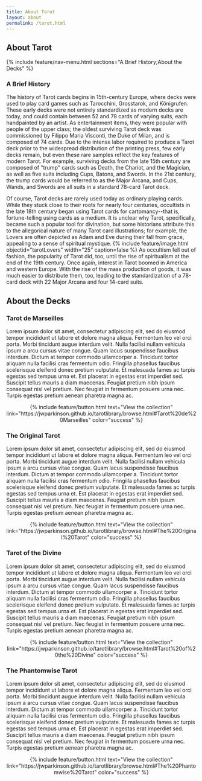 ```yaml
---
title: About Tarot
layout: about
permalink: /tarot.html
---
```


## About Tarot
{% include feature/nav-menu.html sections="A Brief History;About the Decks" %}
### A Brief History

The history of Tarot cards begins in 15th-century Europe, where decks were used to play card games such as Tarocchini, Grosstarok, and Königrufen. These early decks were not entirely standardized as modern decks are today, and could contain between 52 and 78 cards of varying suits, each handpainted by an artist. As entertainment items, they were popular with people of the upper class; the oldest surviving Tarot deck was commissioned by Filippo Maria Visconti, the Duke of Milan, and is composed of 74 cards. Due to the intense labor required to produce a Tarot deck prior to the widespread distribution of the printing press, few early decks remain, but even these rare samples reflect the key features of modern Tarot. For example, surviving decks from the late 15th century are composed of "trump" cards such as Death, the Chariot, and the Magician, as well as five suits including Cups, Batons, and Swords. In the 21st century, the trump cards would be referred to as the Major Arcana, and Cups, Wands, and Swords are all suits in a standard 78-card Tarot deck.

Of course, Tarot decks are rarely used today as ordinary playing cards. While they stuck close to their roots for nearly four centuries, occultists in the late 18th century began using Tarot cards for cartomancy--that is, fortune-telling using cards as a medium. It is unclear why Tarot, specifically, became such a popular tool for divination, but some historians attribute this to the allegorical nature of many Tarot card illustrations; for example, the Lovers are often depicted as Adam and Eve during their fall from grace, appealing to a sense of spiritual mystique. 
{% include feature/image.html objectid="tarotLovers" width="25" caption=false %}
As occultism fell out of fashion, the popularity of Tarot did, too, until the rise of spiritualism at the end of the 19th century. Once again, interest in Tarot boomed in America and western Europe. With the rise of the mass production of goods, it was much easier to distribute them, too, leading to the standardization of a 78-card deck with 22 Major Arcana and four 14-card suits.

## About the Decks
### Tarot de Marseilles  
Lorem ipsum dolor sit amet, consectetur adipiscing elit, sed do eiusmod tempor incididunt ut labore et dolore magna aliqua. Fermentum leo vel orci porta. Morbi tincidunt augue interdum velit. Nulla facilisi nullam vehicula ipsum a arcu cursus vitae congue. Quam lacus suspendisse faucibus interdum. Dictum at tempor commodo ullamcorper a. Tincidunt tortor aliquam nulla facilisi cras fermentum odio. Fringilla phasellus faucibus scelerisque eleifend donec pretium vulputate. Et malesuada fames ac turpis egestas sed tempus urna et. Est placerat in egestas erat imperdiet sed. Suscipit tellus mauris a diam maecenas. Feugiat pretium nibh ipsum consequat nisl vel pretium. Nec feugiat in fermentum posuere urna nec. Turpis egestas pretium aenean pharetra magna ac.  

<p align=center>{% include feature/button.html text="View the collection" link="https://jwparkinson.github.io/tarotlibrary/browse.html#Tarot%20de%20Marseilles" color="success" %}</p>


### The Original Tarot
Lorem ipsum dolor sit amet, consectetur adipiscing elit, sed do eiusmod tempor incididunt ut labore et dolore magna aliqua. Fermentum leo vel orci porta. Morbi tincidunt augue interdum velit. Nulla facilisi nullam vehicula ipsum a arcu cursus vitae congue. Quam lacus suspendisse faucibus interdum. Dictum at tempor commodo ullamcorper a. Tincidunt tortor aliquam nulla facilisi cras fermentum odio. Fringilla phasellus faucibus scelerisque eleifend donec pretium vulputate. Et malesuada fames ac turpis egestas sed tempus urna et. Est placerat in egestas erat imperdiet sed. Suscipit tellus mauris a diam maecenas. Feugiat pretium nibh ipsum consequat nisl vel pretium. Nec feugiat in fermentum posuere urna nec. Turpis egestas pretium aenean pharetra magna ac.  

<p align=center>{% include feature/button.html text="View the collection" link="https://jwparkinson.github.io/tarotlibrary/browse.html#The%20Original%20Tarot" color="success" %}</p>


### Tarot of the Divine
Lorem ipsum dolor sit amet, consectetur adipiscing elit, sed do eiusmod tempor incididunt ut labore et dolore magna aliqua. Fermentum leo vel orci porta. Morbi tincidunt augue interdum velit. Nulla facilisi nullam vehicula ipsum a arcu cursus vitae congue. Quam lacus suspendisse faucibus interdum. Dictum at tempor commodo ullamcorper a. Tincidunt tortor aliquam nulla facilisi cras fermentum odio. Fringilla phasellus faucibus scelerisque eleifend donec pretium vulputate. Et malesuada fames ac turpis egestas sed tempus urna et. Est placerat in egestas erat imperdiet sed. Suscipit tellus mauris a diam maecenas. Feugiat pretium nibh ipsum consequat nisl vel pretium. Nec feugiat in fermentum posuere urna nec. Turpis egestas pretium aenean pharetra magna ac.  

<p align=center>{% include feature/button.html text="View the collection" link="https://jwparkinson.github.io/tarotlibrary/browse.html#Tarot%20of%20the%20Divine" color="success" %}</p>


### The Phantomwise Tarot
Lorem ipsum dolor sit amet, consectetur adipiscing elit, sed do eiusmod tempor incididunt ut labore et dolore magna aliqua. Fermentum leo vel orci porta. Morbi tincidunt augue interdum velit. Nulla facilisi nullam vehicula ipsum a arcu cursus vitae congue. Quam lacus suspendisse faucibus interdum. Dictum at tempor commodo ullamcorper a. Tincidunt tortor aliquam nulla facilisi cras fermentum odio. Fringilla phasellus faucibus scelerisque eleifend donec pretium vulputate. Et malesuada fames ac turpis egestas sed tempus urna et. Est placerat in egestas erat imperdiet sed. Suscipit tellus mauris a diam maecenas. Feugiat pretium nibh ipsum consequat nisl vel pretium. Nec feugiat in fermentum posuere urna nec. Turpis egestas pretium aenean pharetra magna ac.  

<p align=center>{% include feature/button.html text="View the collection" link="https://jwparkinson.github.io/tarotlibrary/browse.html#The%20Phantomwise%20Tarot" color="success" %}</p>

